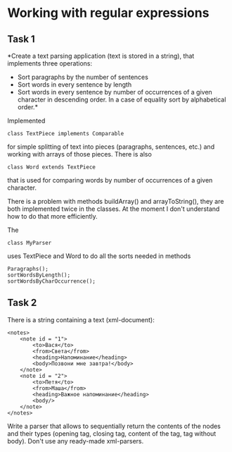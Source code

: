 Working with regular expressions
=====

Task 1
------

*Create a text parsing application (text is stored in a string), that implements three operations:
- Sort paragraphs by the number of sentences
- Sort words in every sentence by length
- Sort words in every sentence by number of occurrences of a given character in descending order. In a case of equality sort by alphabetical order.*

Implemented

	class TextPiece implements Comparable

for simple splitting of text into pieces (paragraphs, sentences, etc.) and working with arrays of those pieces. There is also
	
	class Word extends TextPiece

that is used for comparing words by number of occurrences of a given character.

There is a problem with methods buildArray() and arrayToString(), they are both implemented twice in the classes. At the moment I don't understand how to do that more efficiently.

The

	class MyParser

uses TextPiece and Word to do all the sorts needed in methods
	
	Paragraphs();
	sortWordsByLength();
	sortWordsByCharOccurrence();


Task 2
-----

There is a string containing a text (xml-document): 

	<notes> 
		<note id = "1"> 
			<to>Вася</to> 
			<from>Света</from> 
			<heading>Напоминание</heading> 
			<body>Позвони мне завтра!</body> 
		</note> 
		<note id = "2"> 
			<to>Петя</to> 
			<from>Маша</from> 
			<heading>Важное напоминание</heading> 
			<body/> 
		</note> 
	</notes> 

Write a parser that allows to sequentially return the contents of the nodes and their types (opening tag, closing tag, content of the tag, tag without body). Don't use any ready-made xml-parsers.

